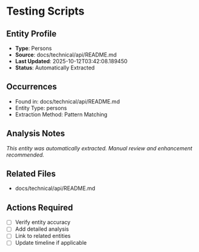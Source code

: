 # Testing Scripts

## Entity Profile
- **Type**: Persons
- **Source**: docs/technical/api/README.md
- **Last Updated**: 2025-10-12T03:42:08.189450
- **Status**: Automatically Extracted

## Occurrences
- Found in: docs/technical/api/README.md
- Entity Type: persons
- Extraction Method: Pattern Matching

## Analysis Notes
*This entity was automatically extracted. Manual review and enhancement recommended.*

## Related Files
- docs/technical/api/README.md

## Actions Required
- [ ] Verify entity accuracy
- [ ] Add detailed analysis
- [ ] Link to related entities
- [ ] Update timeline if applicable
